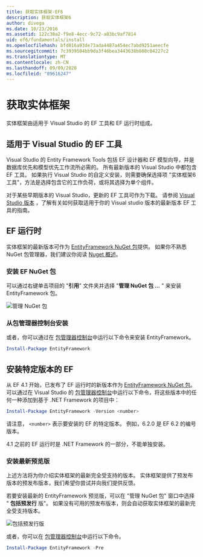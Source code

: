 ```yaml
---
title: 获取实体框架-EF6
description: 获取实体框架6
author: divega
ms.date: 10/23/2016
ms.assetid: 122c38a2-f9e8-4ecc-9c72-a83bc9af7814
uid: ef6/fundamentals/install
ms.openlocfilehash: bfd016a93de73ada4487a454ec7abd9251aeecfe
ms.sourcegitcommit: 7c3939504bb9da3f46bea3443638b808c04227c2
ms.translationtype: MT
ms.contentlocale: zh-CN
ms.lasthandoff: 09/09/2020
ms.locfileid: "89616247"
---
```

# <a name="get-entity-framework"></a>获取实体框架
实体框架由适用于 Visual Studio 的 EF 工具和 EF 运行时组成。

## <a name="ef-tools-for-visual-studio"></a>适用于 Visual Studio 的 EF 工具

Visual Studio 的 Entity Framework Tools 包括 EF 设计器和 EF 模型向导，并是数据库优先和模型优先工作流所必需的。 所有最新版本的 Visual Studio 中都包含 EF 工具。 如果执行 Visual Studio 的自定义安装，则需要确保选择项 "实体框架6工具"，方法是选择包含它的工作负荷，或将其选择为单个组件。

对于某些早期版本的 Visual Studio，更新的 EF 工具可作为下载。 请参阅 [Visual Studio 版本](xref:ef6/what-is-new/visual-studio) ，了解有关如何获取适用于你的 Visual studio 版本的最新版本 EF 工具的指南。

## <a name="ef-runtime"></a>EF 运行时

实体框架的最新版本可作为 [EntityFramework NuGet 包](https://nuget.org/packages/EntityFramework/)提供。 如果你不熟悉 NuGet 包管理器，我们建议你阅读 [Nuget 概述](/nuget/consume-packages/overview-and-workflow)。

### <a name="installing-the-ef-nuget-package"></a>安装 EF NuGet 包

可以通过右键单击项目的 "**引用**" 文件夹并选择 "**管理 NuGet 包 ...** " 来安装 EntityFramework 包。

![管理 NuGet 包](~/ef6/media/managenugetpackages.png)

### <a name="installing-from-package-manager-console"></a>从包管理器控制台安装

或者，你可以通过在 [包管理器控制台](https://docs.nuget.org/docs/start-here/using-the-package-manager-console)中运行以下命令来安装 EntityFramework。

``` powershell
Install-Package EntityFramework
```

## <a name="installing-a-specific-version-of-ef"></a>安装特定版本的 EF

从 EF 4.1 开始，已发布了 EF 运行时的新版本作为 [EntityFramework NuGet 包](https://www.nuget.org/packages/EntityFramework/)。 可以通过在 Visual Studio 的 [包管理器控制台](https://docs.nuget.org/docs/start-here/using-the-package-manager-console)中运行以下命令，将这些版本中的任何一种添加到基于 .NET Framework 的项目中：

``` powershell
Install-Package EntityFramework -Version <number>
```

请注意， `<number>` 表示要安装的 EF 的特定版本。 例如，6.2.0 是 EF 6.2 的编号版本。   

4.1 之前的 EF 运行时是 .NET Framework 的一部分，不能单独安装。

### <a name="installing-the-latest-preview"></a>安装最新预览版

上述方法将为你介绍实体框架的最新完全受支持的版本。 实体框架提供了预发布版本的预发布版本，我们希望你尝试并向我们提供反馈。

若要安装最新的 EntityFramework 预览版，可以在 "管理 NuGet 包" 窗口中选择 " **包括预发行** 版"。 如果没有可用的预发布版本，则会自动获取实体框架的最新完全受支持版本。

![包括预发行版](~/ef6/media/includeprerelease.png)

或者，你可以在 [包管理器控制台](https://docs.nuget.org/docs/start-here/using-the-package-manager-console)中运行以下命令。

``` powershell
Install-Package EntityFramework -Pre
```
